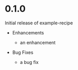# 0.1.0

Initial release of example-recipe

* Enhancements
  * an enhancement

* Bug Fixes
  * a bug fix
